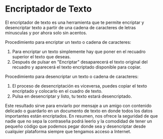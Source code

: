 # Encriptador de Texto 

El encriptador de texto es una herramienta que te permite encriptar y desencriptar texto a partir de una cadena de caracteres de letras minusculas y por ahora solo sin acentos.

Procedimiento para encriptar un texto o cadena de caracteres:
1. Para encriptar un texto simplemente hay que poner en el recuadro superior el texto que deseas. 
2. Después de pulsar en "Encriptar" desaparecerá el texto original del recuadro y aparecerá el texto encriptado disponible para copiar.

Procedimiento para desencriptar un texto o cadena de caracteres:
1. El proceso de desencriptación es viceversa, puedes copiar el texto encriptado y colocarlo en el cuadro de texto.
2. Pulsa en desencriptar y listo, tu texto estará desencriptado.

Este resultado sirve para enviarlo por mensaje a un amigo con contenido delicado o guardarlo en un documento de texto en donde todos los datos importantes están encriptados. En resumen, nos ofrece la seguridad de que nadie que no sepa la contraseña podrá leerlo y la comodidad de tener un pequeño código que podemos pegar donde sea y desencriptar desde cualquier plataforma siempre que tengamos acceso a Internet.



